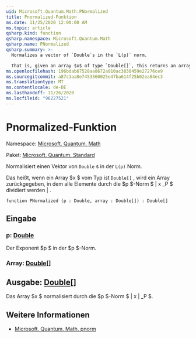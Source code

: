 ```yaml
---
uid: Microsoft.Quantum.Math.PNormalized
title: Pnormalized-Funktion
ms.date: 11/25/2020 12:00:00 AM
ms.topic: article
qsharp.kind: function
qsharp.namespace: Microsoft.Quantum.Math
qsharp.name: PNormalized
qsharp.summary: >-
  Normalizes a vector of `Double`s in the `L(p)` norm.

  That is, given an array $x$ of type `Double[]`, this returns an array where all elements are divided by the $p$-norm $\|x\|_p$.
ms.openlocfilehash: 196bdab67528aa8672a010ac3830459e27276ce9
ms.sourcegitcommit: a87c1aa8e7453360025e47ba614f25b02ea84ec3
ms.translationtype: MT
ms.contentlocale: de-DE
ms.lasthandoff: 11/26/2020
ms.locfileid: "96227521"
---
```

# <a name="pnormalized-function"></a>Pnormalized-Funktion

Namespace: [Microsoft. Quantum. Math](xref:Microsoft.Quantum.Math)

Paket: [Microsoft. Quantum. Standard](https://nuget.org/packages/Microsoft.Quantum.Standard)


Normalisiert einen Vektor von `Double` s in der `L(p)` Norm.

Das heißt, wenn ein Array $x $ vom Typ ist `Double[]` , wird ein Array zurückgegeben, in dem alle Elemente durch die $p $-Norm $ \| x _P $ dividiert werden \| .

```qsharp
function PNormalized (p : Double, array : Double[]) : Double[]
```


## <a name="input"></a>Eingabe

### <a name="p--double"></a>p: [Double](xref:microsoft.quantum.lang-ref.double)

Der Exponent $p $ in der $p $-Norm.


### <a name="array--double"></a>Array: [Double](xref:microsoft.quantum.lang-ref.double)[]





## <a name="output--double"></a>Ausgabe: [Double](xref:microsoft.quantum.lang-ref.double)[]

Das Array $x $ normalisiert durch die $p $-Norm $ \| x \| _P $.

## <a name="see-also"></a>Weitere Informationen

- [Microsoft. Quantum. Math. pnorm](xref:Microsoft.Quantum.Math.PNorm)